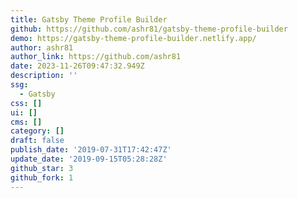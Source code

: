 ```yaml
---
title: Gatsby Theme Profile Builder
github: https://github.com/ashr81/gatsby-theme-profile-builder
demo: https://gatsby-theme-profile-builder.netlify.app/
author: ashr81
author_link: https://github.com/ashr81
date: 2023-11-26T09:47:32.949Z
description: ''
ssg:
  - Gatsby
css: []
ui: []
cms: []
category: []
draft: false
publish_date: '2019-07-31T17:42:47Z'
update_date: '2019-09-15T05:28:28Z'
github_star: 3
github_fork: 1
---
```


